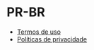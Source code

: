 # PR-BR

* [Termos de uso](termos-de-uso.md)
* [Políticas de privacidade](politicas-de-privacidade.md)